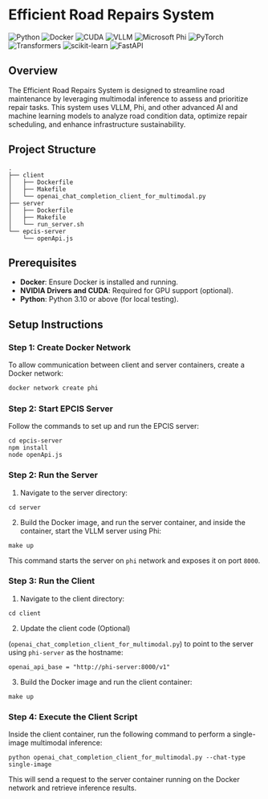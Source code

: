 # Efficient Road Repairs System

![Python](https://img.shields.io/badge/Python-3.10-blue)
![Docker](https://img.shields.io/badge/Docker-20.10.7-blue)
![CUDA](https://img.shields.io/badge/CUDA-12.2-green)
![VLLM](https://img.shields.io/badge/VLLM-0.6.3-orange)
![Microsoft Phi](https://img.shields.io/badge/Microsoft-Phi_3.5_vision_instruct-blue)
![PyTorch](https://img.shields.io/badge/Torch-2.4.0-red)
![Transformers](https://img.shields.io/badge/Transformers-4.46.1-purple)
![scikit-learn](https://img.shields.io/badge/scikit--learn-1.2.0-orange)
![FastAPI](https://img.shields.io/badge/FastAPI-0.115.4-teal)


## Overview

The Efficient Road Repairs System is designed to streamline road maintenance by leveraging multimodal inference to assess and prioritize repair tasks. This system uses VLLM, Phi, and other advanced AI and machine learning models to analyze road condition data, optimize repair scheduling, and enhance infrastructure sustainability.

## Project Structure

```text
.
├── client
│   ├── Dockerfile
│   ├── Makefile
│   └── openai_chat_completion_client_for_multimodal.py
├── server
│   ├── Dockerfile
│   ├── Makefile
│   └── run_server.sh
└── epcis-server
    └── openApi.js
```

## Prerequisites
- **Docker**: Ensure Docker is installed and running.
- **NVIDIA Drivers and CUDA**: Required for GPU support (optional).
- **Python**: Python 3.10 or above (for local testing).

## Setup Instructions

### Step 1: Create Docker Network
To allow communication between client and server containers, create a Docker network:

```bash
docker network create phi
```

### Step 2: Start EPCIS Server
Follow the commands to set up and run the EPCIS server:

```
cd epcis-server
npm install
node openApi.js
```

### Step 2: Run the Server
1. Navigate to the server directory:
```
cd server
```
2. Build the Docker image, and run the server container, and inside the container, start the VLLM server using Phi:
```
make up
```
This command starts the server on `phi` network and exposes it on port `8000`.

### Step 3: Run the Client
1. Navigate to the client directory:
```
cd client
```

2. Update the client code (Optional) 

(`openai_chat_completion_client_for_multimodal.py`) to point to the server using `phi-server` as the hostname:
```
openai_api_base = "http://phi-server:8000/v1"
```

3. Build the Docker image and run the client container:
```
make up
```


### Step 4: Execute the Client Script
Inside the client container, run the following command to perform a single-image multimodal inference:

```
python openai_chat_completion_client_for_multimodal.py --chat-type single-image
```

This will send a request to the server container running on the Docker network and retrieve inference results.